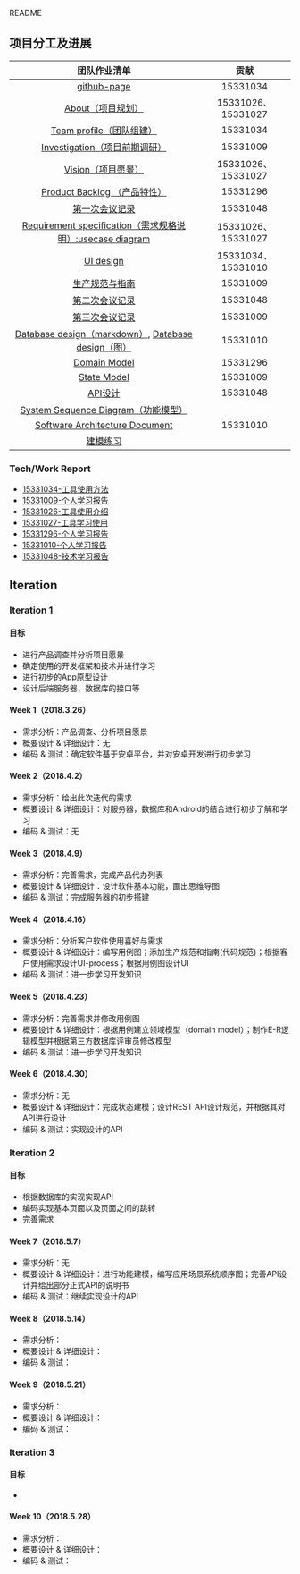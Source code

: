 README

## 项目分工及进展

|                  团队作业清单                  |        贡献         |
| :--------------------------------------: | :---------------: |
| [github-page](https://dramatictickets.github.io/dashboard) |     15331034      |
| [About（项目规划）](https://github.com/dramaticTickets/dramatic-tickets/blob/master/ABOUT.md) | 15331026、15331027 |
| [Team profile（团队组建）](https://github.com/dramaticTickets/dramatic-tickets/blob/master/documents/1_responsibility_assignment.md) |     15331034      |
| [ Investigation（项目前期调研）](https://github.com/dramaticTickets/dramatic-tickets/blob/master/documents/3_Product_survey_report.md) |     15331009      |
| [ Vision（项目愿景）](https://github.com/dramaticTickets/dramatic-tickets/blob/master/documents/4_vision.md) | 15331026、15331027 |
| [ Product Backlog （产品特性）](https://github.com/dramaticTickets/dramatic-tickets/blob/master/documents/5_product_backlog_initial.md) |     15331296      |
| [第一次会议记录](https://github.com/dramaticTickets/dramatic-tickets/blob/master/documents/2_meet_recordings.md) |     15331048      |
| [ Requirement specification（需求规格说明）:usecase diagram](https://github.com/dramaticTickets/dramatic-tickets/blob/master/documents/8_use_case.md) | 15331026、15331027 |
| [UI design](https://github.com/dramaticTickets/dramatic-tickets/blob/master/documents/7_Design.md) | 15331034、15331010 |
| [生产规范与指南](https://github.com/dramaticTickets/dramatic-tickets/blob/master/documents/9_code_style.md) |     15331009      |
| [第二次会议记录](https://github.com/dramaticTickets/dramatic-tickets/blob/master/documents/2_meet_recordings.md) |     15331048      |
| [第三次会议记录](https://github.com/dramaticTickets/dramatic-tickets/blob/master/documents/2_meet_recordings.md) |     15331009      |
| [Database design（markdown）](https://github.com/dramaticTickets/dramatic-tickets/blob/master/documents/7_Design.md), [Database design（图）](https://raw.githubusercontent.com/dramaticTickets/dramatic-tickets/master/pictures/小组作业ER建模.png) |     15331010      |
| [Domain Model](https://github.com/dramaticTickets/dramatic-tickets/blob/master/documents/10_domain_model.md) |     15331296      |
| [State Model](https://github.com/dramaticTickets/dramatic-tickets/blob/master/documents/12_state_model.md) |     15331009      |
| [API设计](https://github.com/dramaticTickets/dramatic-tickets/blob/master/documents/7_Design.md) |     15331048      |
| [System Sequence Diagram（功能模型）](https://github.com/dramaticTickets/dramatic-tickets/blob/master/documents/12_System_Sequence_Diagram.md) |                   |
| [Software Architecture Document ](https://github.com/dramaticTickets/dramatic-tickets/blob/master/documents/14_Software_Architecture_Document.md) |      15331010          |
| [ 建模练习 ](https://github.com/dramaticTickets/dramatic-tickets/tree/master/documents/Modeling_Training) |                   |
### Tech/Work Report

- [15331034-工具使用方法](https://chenxy296.github.io/week%203/2018/04/15/工具使用方法.html)
- [15331009-个人学习报告](https://zichang06.github.io/2018/04/14/UMLlearningReport/)
- [15331026-工具使用介绍](https://github.com/dramaticTickets/dramatic-tickets/blob/master/documents/Tech_Work_Report/15331026_%E9%99%88%E6%A5%A0_%E5%B7%A5%E5%85%B7%E4%BD%BF%E7%94%A8%E4%BB%8B%E7%BB%8D.md)
- [15331027-工具学习使用](https://github.com/dramaticTickets/dramatic-tickets/blob/master/documents/Tech_Work_Report/15331027_%E9%99%88%E7%A5%BA%E5%8D%8E_%E5%B7%A5%E5%85%B7%E4%BD%BF%E7%94%A8%E6%96%B9%E6%B3%95.md)
- [15331296-个人学习报告](https://github.com/dramaticTickets/dramatic-tickets/blob/master/documents/Tech_Work_Report/15331296_%E7%8E%8B%E5%87%8C%E9%94%8B_%E6%8A%80%E6%9C%AF%E5%AD%A6%E4%B9%A0%E6%8A%A5%E5%91%8A.md)
- [15331010-个人学习报告](https://cicicigar.github.io/2018/04/14/SpringMVC学习报告/)
- [15331048-技术学习报告](https://github.com/dramaticTickets/dramatic-tickets/blob/master/documents/Tech_Work_Report/15331048_%E6%8A%80%E6%9C%AF%E5%AD%A6%E4%B9%A0%E6%8A%A5%E5%91%8A.md)



## Iteration

### Iteration 1

#### 目标

- 进行产品调查并分析项目愿景
- 确定使用的开发框架和技术并进行学习
- 进行初步的App原型设计
- 设计后端服务器、数据库的接口等

#### Week 1（2018.3.26）

- 需求分析：产品调查、分析项目愿景
- 概要设计 & 详细设计：无
- 编码 & 测试：确定软件基于安卓平台，并对安卓开发进行初步学习

#### Week 2（2018.4.2）

- 需求分析：给出此次迭代的需求
- 概要设计 & 详细设计：对服务器，数据库和Android的结合进行初步了解和学习
- 编码 & 测试：无

#### Week 3（2018.4.9）

- 需求分析：完善需求，完成产品代办列表
- 概要设计 & 详细设计：设计软件基本功能，画出思维导图
- 编码 & 测试：完成服务器的初步搭建

#### Week 4（2018.4.16）

- 需求分析：分析客户软件使用喜好与需求
- 概要设计 & 详细设计：编写用例图；添加生产规范和指南(代码规范)；根据客户使用需求设计UI-process；根据用例图设计UI
- 编码 & 测试：进一步学习开发知识

#### Week 5（2018.4.23）

- 需求分析：完善需求并修改用例图
- 概要设计 & 详细设计：根据用例建立领域模型（domain model）；制作E-R逻辑模型并根据第三方数据库评审员修改模型
- 编码 & 测试：进一步学习开发知识

#### Week 6（2018.4.30）

- 需求分析：无
- 概要设计 & 详细设计：完成状态建模；设计REST API设计规范，并根据其对API进行设计
- 编码 & 测试：实现设计的API

### Iteration 2

#### 目标

- 根据数据库的实现实现API
- 编码实现基本页面以及页面之间的跳转
- 完善需求

#### Week 7（2018.5.7）

- 需求分析：无
- 概要设计 & 详细设计：进行功能建模，编写应用场景系统顺序图；完善API设计并给出部分正式API的说明书
- 编码 & 测试：继续实现设计的API

#### Week 8（2018.5.14）

- 需求分析：
- 概要设计 & 详细设计：
- 编码 & 测试：

#### Week 9（2018.5.21）

- 需求分析：
- 概要设计 & 详细设计：
- 编码 & 测试：

### Iteration 3

#### 目标

- ​

#### Week 10（2018.5.28）

- 需求分析：
- 概要设计 & 详细设计：
- 编码 & 测试：
